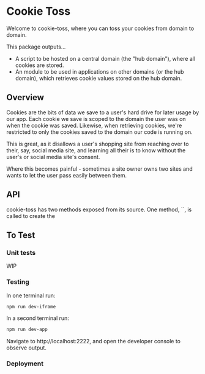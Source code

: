 # Cookie Toss

Welcome to cookie-toss, where you can toss your cookies from domain to domain.

This package outputs...

* A script to be hosted on a central domain (the "hub domain"), where all cookies are stored.
* An module to be used in applications on other domains (or the hub domain), which retrieves cookie values stored on the hub domain.

## Overview

Cookies are the bits of data we save to a user's hard drive for later usage by our app.  Each cookie we save is scoped to the domain the user was on when the cookie was saved.  Likewise, when retrieving cookies, we're restricted to only the cookies saved to the domain our code is running on.

This is great, as it disallows a user's shopping site from reaching over to their, say, social media site, and learning all their is to know without the user's or social media site's consent.

Where this becomes painful - sometimes a site owner owns two sites and wants to let the user pass easily between them.

## API

cookie-toss has two methods exposed from its source.  One method, ``, is called to create the


## To Test

### Unit tests

WIP

### Testing

In one terminal run:
```bash
npm run dev-iframe
```

In a second terminal run:
```bash
npm run dev-app
```

Navigate to http://localhost:2222, and open the developer console to observe output.

### Deployment

